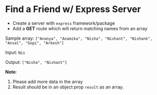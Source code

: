 # Find a Friend w/ Express Server

 - Create a server with `express` framework/package
 - Add a **GET** route which will return matching names from an array
 
Sample array: 
`["Ananya", "Anamika", "Nisha", "Nishant", "Nishank", "Ansal", "Gopi", "Arkesh"]`

Input: `Nis`

Output: `["Nisha", "Nishant"]`

**Note**: 
1. Please add more data in the array
2. Result should be in an object prop `result` as an array.
